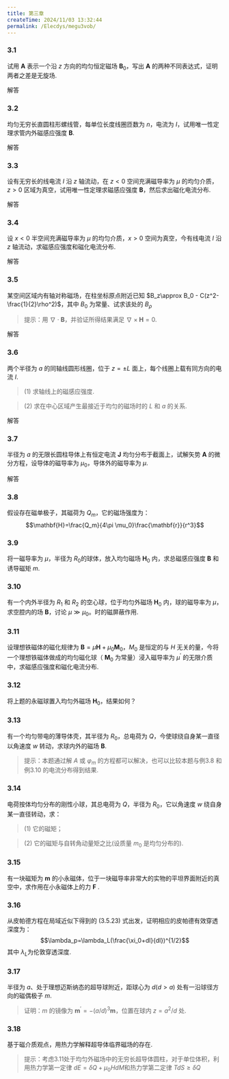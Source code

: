 ```yaml
---
title: 第三章
createTime: 2024/11/03 13:32:44
permalink: /Elecdys/megu3vob/
---
```

### 3.1
试用 $\mathbf{A}$ 表示一个沿 $z$ 方向的均匀恒定磁场 $\mathbf{B}_0$，写出 $\mathbf{A}$ 的两种不同表达式，证明两者之差是无旋场.

解答
### 3.2
均匀无穷长直圆柱形螺线管，每单位长度线圈匝数为 $n$，电流为 $I$，试用唯一性定理求管内外磁感应强度 $\mathbf{B}$.

解答
### 3.3
设有无穷长的线电流 $I$ 沿 $z$ 轴流动，在 $z<0$ 空间充满磁导率为 $\mu$ 的均匀介质，$z>0$ 区域为真空，试用唯一性定理求磁感应强度 $\mathbf{B}$，然后求出磁化电流分布.

解答
### 3.4
设 $x<0$ 半空间充满磁导率为 $\mu$ 的均匀介质，$x>0$ 空间为真空，今有线电流 $I$ 沿 $z$ 轴流动，求磁感应强度和磁化电流分布.

解答
### 3.5
某空间区域内有轴对称磁场，在柱坐标原点附近已知 $B_z\approx B_0 - C(z^2-\frac{1}{2}\rho^2)$，其中 $B_0$ 为常量、试求该处的 $B_\rho$
> 提示：用 $\nabla \cdot \mathbf{B}$，并验证所得结果满足 $\nabla \times \mathbf{H}=0$.

解答
### 3.6
两个半径为 $a$ 的同轴线圆形线圈，位于 $z=\pm L$ 面上，每个线圈上载有同方向的电流 $I$.
> (1) 求轴线上的磁感应强度.

> (2) 求在中心区域产生最接近于均匀的磁场时的 $L$ 和 $a$ 的关系.

解答
### 3.7
半径为 $a$ 的无限长圆柱导体上有恒定电流 $\mathbf{J}$ 均匀分布于截面上，试解矢势 $\mathbf{A}$ 的微分方程，设导体的磁导率为 $\mu_0$，导体外的磁导率为 $\mu$.

解答

### 3.8
假设存在磁单极子，其磁荷为 $Q_m$，它的磁场强度为：
$$\mathbf{H}=\frac{Q_m}{4\pi \mu_0}\frac{\mathbf{r}}{r^3}$$

### 3.9
将一磁导率为 $\mu$，半径为 $R_0$的球体，放入均匀磁场 $\mathbf{H}_0$ 内，求总磁感应强度 $\mathbf{B}$ 和诱导磁矩 $m$.

### 3.10
有一个内外半径为 $R_1$ 和 $R_2$ 的空心球，位于均匀外磁场 $\mathbf{H}_0$ 内，球的磁导率为 $\mu$，求空腔内的场 $\mathbf{B}$，讨论 $\mu \gg \mu_0$。时的磁屏蔽作用.


### 3.11
设理想铁磁体的磁化规律为 $\mathbf{B}=\mu\mathbf{H}+\mu_0\mathbf{M}_0，M_0$ 是恒定的与 $H$ 无关的量，今将一个理想铁磁体做成的均匀磁化球（ $\mathbf{M}_0$ 为常量）浸入磁导率为 $\mu^\prime$ 的无限介质中，求磁感应强度和磁化电流分布.

### 3.12
将上题的永磁球置入均匀外磁场 $\mathbf{H}_0$，结果如何？

### 3.13
有一个均匀带电的薄导体壳，其半径为 $R_0$，总电荷为 $Q$，今使球绕自身某一直径以角速度 $w$ 转动，求球内外的磁场 $\mathbf{B}$.
> 提示：本题通过解 $A$ 或 $\varphi_m$ 的方程都可以解决，也可以比较本题与例3.8 和例3.10 的电流分布得到结果.


### 3.14
电荷按体均匀分布的刚性小球，其总电荷为 $Q$，半径为 $R_0$，它以角速度 $w$ 绕自身某一直径转动，求：
> (1) 它的磁矩；

> (2) 它的磁矩与自转角动量矩之比(设质量 $m_0$ 是均匀分布的).

### 3.15
有一块磁矩为 $\mathbf{m}$ 的小永磁体，位于一块磁导率非常大的实物的平坦界面附近的真空中，求作用在小永磁体上的力 $\mathbf{F}$ .

### 3.16
从皮帕德方程在局域近似下得到的 (3.5.23) 式出发，证明相应的皮帕德有效穿透深度为：
$$\lambda_p=\lambda_L(\frac{\xi_0+dl}{dl})^{1/2}$$
其中 $\lambda_L$为伦敦穿透深度.

### 3.17
半径为 $a$、处于理想迈斯纳态的超导球附近，距球心为 $d (d>a)$ 处有一沿球径方向的磁偶极子 $m$.
> 证明：$m$ 的镜像为 $\mathbf{m}^\prime=-(a/d)^3\mathbf{m}$，位置在球内 $z=a^2/d$ 处.

### 3.18
基于磁介质观点，用热力学解释超导体临界磁场的存在.
> 提示：考虑3.11处于均匀外磁场中的无穷长超导体圆柱，对于单位体积，利用热力学第一定律 $dE=\delta Q+\mu_0 HdM$和热力学第二定律 $TdS\geqslant \delta Q$